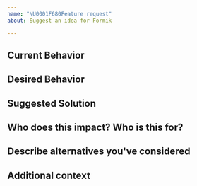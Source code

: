 ```yaml
---
name: "\U0001F680Feature request"
about: Suggest an idea for Formik

---
```


## Current Behavior
<!-- A clear and concise description of what is the current behavior / use.  -->

## Desired Behavior
<!-- A clear and concise description of what you want to happen.  -->

## Suggested Solution
<!-- Suggest a solution that the community/maintainers/you may take to enable the desired behavior  -->
<!-- NOTE: Feature Requests without suggested solutions may not be addressed or treated with the same level of urgency as those that have suggested solutions. -->

## Who does this impact? Who is this for?
<!-- Who is this for? All users? TypeScript users? Beginners? Advanced? Yourself? People using X, Y, X, etc.? -->

## Describe alternatives you've considered
<!-- A clear and concise description of any alternative solutions or features you've considered.  -->

## Additional context
<!-- Add any other context or links about the feature request here. -->


